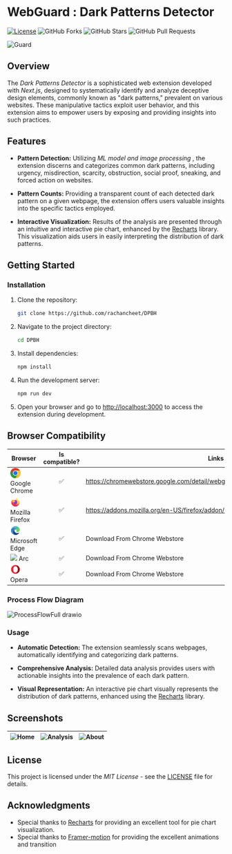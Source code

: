 # WebGuard : Dark Patterns Detector

[![License](https://img.shields.io/badge/License-MIT-blue.svg)](LICENSE)
![GitHub Forks](https://img.shields.io/github/forks/zubairmh/dpbh-web?style=social)
![GitHub Stars](https://img.shields.io/github/stars/zubairmh/dpbh-web?style=social)
![GitHub Pull Requests](https://img.shields.io/github/issues-pr/zubairmh/dpbh-web?style=social)

![Guard](https://github.com/zubairmh/dpbh-web/assets/113838495/b591ea7a-e2b6-4cf3-a692-d814c3778d93)

## Overview

The _Dark Patterns Detector_ is a sophisticated web extension developed with _Next.js_, designed to systematically identify and analyze deceptive design elements, commonly known as "dark patterns," prevalent on various websites. These manipulative tactics exploit user behavior, and this extension aims to empower users by exposing and providing insights into such practices.

## Features

- **Pattern Detection:** Utilizing _ML model and image processing_ , the extension discerns and categorizes common dark patterns, including urgency, misdirection, scarcity, obstruction, social proof, sneaking, and forced action on websites.

- **Pattern Counts:** Providing a transparent count of each detected dark pattern on a given webpage, the extension offers users valuable insights into the specific tactics employed.

- **Interactive Visualization:** Results of the analysis are presented through an intuitive and interactive pie chart, enhanced by the [Recharts](https://recharts.org/) library. This visualization aids users in easily interpreting the distribution of dark patterns.

## Getting Started

### Installation

1. Clone the repository:

   ```bash
   git clone https://github.com/rachancheet/DPBH
   ```

2. Navigate to the project directory:

   ```bash
   cd DPBH
   ```

3. Install dependencies:

   ```bash
   npm install
   ```

4. Run the development server:

   ```bash
   npm run dev
   ```

5. Open your browser and go to [http://localhost:3000](http://localhost:3000) to access the extension during development.

## Browser Compatibility

| Browser                                                                                                                                                                                        | Is compatible? | Links                                                                              |
| ---------------------------------------------------------------------------------------------------------------------------------------------------------------------------------------------- | :------------: | ---------------------------------------------------------------------------------- |
| <img src="https://raw.githubusercontent.com/edent/SuperTinyIcons/master/images/svg/chrome.svg" width="24px" style="background: white" /> Google Chrome                                         |       ✅       | https://chromewebstore.google.com/detail/webguard/fmdhbnclekigiecacodhabbbnadokeoj |
| <img src="https://raw.githubusercontent.com/edent/SuperTinyIcons/master/images/svg/firefox.svg" width="24px" style="background: white" /> Mozilla Firefox                                      |       ✅       | https://addons.mozilla.org/en-US/firefox/addon/webguard-gg/                        |
| <img src="https://raw.githubusercontent.com/edent/SuperTinyIcons/master/images/svg/edge.svg" width="24px" style="background: white" /> Microsoft Edge                                          |       ✅       | Download From Chrome Webstore                                                      |
| <img src="https://gist.githubusercontent.com/PonomareVlad/f7a37bce6ff2dc19971c681269a30b26/raw/6ead3403e203db1c9ea195b57f6026f1d498e7dc/arc.svg" width="24px" style="background: white" /> Arc |       ✅       | Download From Chrome Webstore                                                      |
| <img src="https://raw.githubusercontent.com/edent/SuperTinyIcons/master/images/svg/opera.svg" width="24px" style="background: white" /> Opera                                                  |       ✅       | Download From Chrome Webstore                                                      |

### Process Flow Diagram

![ProcessFlowFull drawio](https://github.com/zubairmh/dpbh-web/assets/113838495/3c09c4b6-d221-4dc8-8915-5519ee67fcf3)

### Usage

- **Automatic Detection:** The extension seamlessly scans webpages, automatically identifying and categorizing dark patterns.

- **Comprehensive Analysis:** Detailed data analysis provides users with actionable insights into the prevalence of each dark pattern.

- **Visual Representation:** An interactive pie chart visually represents the distribution of dark patterns, enhanced using the [Recharts](https://recharts.org/) library.

## Screenshots

| ![Home](https://github.com/zubairmh/dpbh-web/assets/113838495/0c79f231-a510-4944-a854-48cf954dae19) | ![Analysis](https://github.com/zubairmh/dpbh-web/assets/113838495/23a8fe07-a7b8-4bdd-93a5-706069cd012a) | ![About](https://github.com/zubairmh/dpbh-web/assets/113838495/3bd054c5-f35b-4be8-b3f8-c94ef04f59c8) |
| :-------------------------------------------------------------------------------------------------: | :-----------------------------------------------------------------------------------------------------: | :--------------------------------------------------------------------------------------------------: |

## License

This project is licensed under the _MIT License_ - see the [LICENSE](LICENSE) file for details.

## Acknowledgments

- Special thanks to [Recharts](https://recharts.org/) for providing an excellent tool for pie chart visualization.
- Special thanks to [Framer-motion](https://www.framer.com/motion/) for providing the excellent animations and transition
